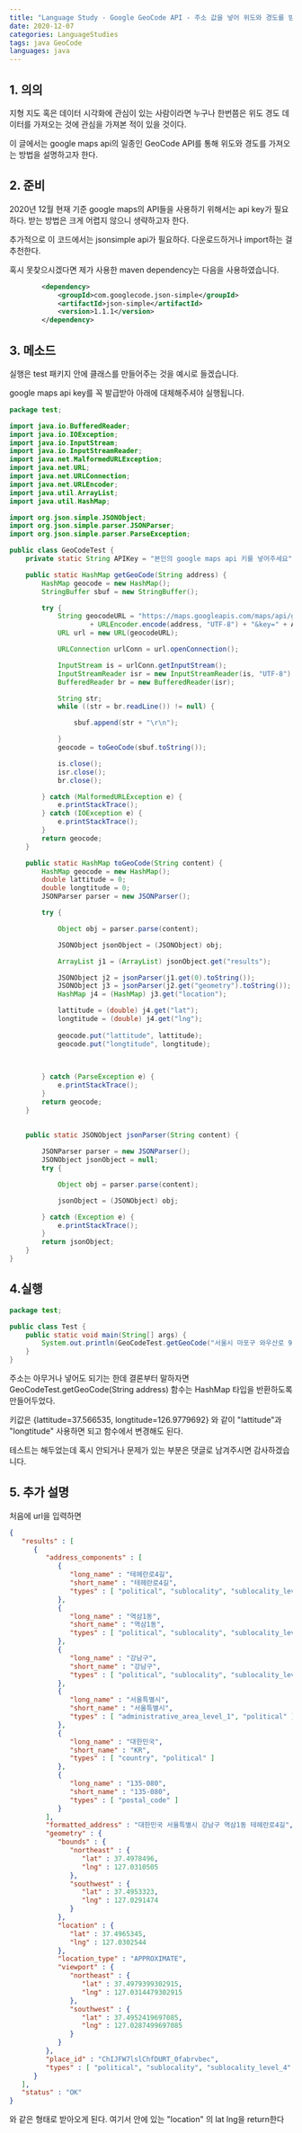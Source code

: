 ```yaml
---
title: "Language Study - Google GeoCode API - 주소 값을 넣어 위도와 경도를 받아오자"
date: 2020-12-07
categories: LanguageStudies
tags: java GeoCode
languages: java
---
```

## 1. 의의

지형 지도 혹은 데이터 시각화에 관심이 있는 사람이라면 누구나 한번쯤은 위도 경도 데이터를 가져오는 것에 관심을 가져본 적이 있을 것이다.

이 글에서는 google maps api의 일종인 GeoCode API를 통해 위도와 경도를 가져오는 방법을 설명하고자 한다.

## 2. 준비

2020년 12월 현재 기준 google maps의 API들을 사용하기 위해서는 api key가 필요하다. 받는 방법은 크게 어렵지 않으니 생략하고자 한다.

추가적으로 이 코드에서는 jsonsimple api가 필요하다. 다운로드하거나 import하는 걸 추천한다.

혹시 못찾으시겠다면 제가 사용한 maven dependency는 다음을 사용하였습니다.

```xml
		<dependency>
			<groupId>com.googlecode.json-simple</groupId>
			<artifactId>json-simple</artifactId>
			<version>1.1.1</version>
		</dependency>
```


## 3. 메소드

실행은 test 패키지 안에 클래스를 만들어주는 것을 예시로 들겠습니다.

google maps api key를 꼭 발급받아 아래에 대체해주셔야 실행됩니다.

```java
package test;

import java.io.BufferedReader;
import java.io.IOException;
import java.io.InputStream;
import java.io.InputStreamReader;
import java.net.MalformedURLException;
import java.net.URL;
import java.net.URLConnection;
import java.net.URLEncoder;
import java.util.ArrayList;
import java.util.HashMap;

import org.json.simple.JSONObject;
import org.json.simple.parser.JSONParser;
import org.json.simple.parser.ParseException;

public class GeoCodeTest {
	private static String APIKey = "본인의 google maps api 키를 넣어주세요";

	public static HashMap getGeoCode(String address) {
		HashMap geocode = new HashMap();
		StringBuffer sbuf = new StringBuffer();

		try {
			String geocodeURL = "https://maps.googleapis.com/maps/api/geocode/json?address="
					+ URLEncoder.encode(address, "UTF-8") + "&key=" + APIKey;
			URL url = new URL(geocodeURL);

			URLConnection urlConn = url.openConnection();

			InputStream is = urlConn.getInputStream();
			InputStreamReader isr = new InputStreamReader(is, "UTF-8");
			BufferedReader br = new BufferedReader(isr);

			String str;
			while ((str = br.readLine()) != null) {

				sbuf.append(str + "\r\n");

			}
			geocode = toGeoCode(sbuf.toString());

			is.close();
			isr.close();
			br.close();

		} catch (MalformedURLException e) {
			e.printStackTrace();
		} catch (IOException e) {
			e.printStackTrace();
		}
		return geocode;
	}

	public static HashMap toGeoCode(String content) {
		HashMap geocode = new HashMap();
		double lattitude = 0;
		double longtitude = 0;
		JSONParser parser = new JSONParser();

		try {

			Object obj = parser.parse(content);

			JSONObject jsonObject = (JSONObject) obj;

			ArrayList j1 = (ArrayList) jsonObject.get("results");

			JSONObject j2 = jsonParser(j1.get(0).toString());
			JSONObject j3 = jsonParser(j2.get("geometry").toString());
			HashMap j4 = (HashMap) j3.get("location");

			lattitude = (double) j4.get("lat");
			longtitude = (double) j4.get("lng");
			
			geocode.put("lattitude", lattitude);
			geocode.put("longtitude", longtitude);
			
			

		} catch (ParseException e) {
			e.printStackTrace();
		}
		return geocode;
	}

   	
	public static JSONObject jsonParser(String content) {
		
		JSONParser parser = new JSONParser();
		JSONObject jsonObject = null;
		try {

			Object obj = parser.parse(content);

			jsonObject = (JSONObject) obj;

		} catch (Exception e) {
			e.printStackTrace();
		}
		return jsonObject;
	}
}

```


## 4.실행
```java
package test;

public class Test {
	public static void main(String[] args) {
		System.out.println(GeoCodeTest.getGeoCode("서울시 마포구 와우산로 94"));
	}
}
```

주소는 아무거나 넣어도 되기는 한데 결론부터 말하자면 GeoCodeTest.getGeoCode(String address) 함수는 HashMap 타입을 반환하도록 만들어두었다.

키값은 {lattitude=37.566535, longtitude=126.9779692} 와 같이 "lattitude"과 "longtitude" 사용하면 되고 함수에서 변경해도 된다.

테스트는 해두었는데 혹시 안되거나 문제가 있는 부분은 댓글로 남겨주시면 감사하겠습니다.

## 5. 추가 설명

처음에 url을 입력하면 

```json
{
   "results" : [
      {
         "address_components" : [
            {
               "long_name" : "테헤란로4길",
               "short_name" : "테헤란로4길",
               "types" : [ "political", "sublocality", "sublocality_level_4" ]
            },
            {
               "long_name" : "역삼1동",
               "short_name" : "역삼1동",
               "types" : [ "political", "sublocality", "sublocality_level_2" ]
            },
            {
               "long_name" : "강남구",
               "short_name" : "강남구",
               "types" : [ "political", "sublocality", "sublocality_level_1" ]
            },
            {
               "long_name" : "서울특별시",
               "short_name" : "서울특별시",
               "types" : [ "administrative_area_level_1", "political" ]
            },
            {
               "long_name" : "대한민국",
               "short_name" : "KR",
               "types" : [ "country", "political" ]
            },
            {
               "long_name" : "135-080",
               "short_name" : "135-080",
               "types" : [ "postal_code" ]
            }
         ],
         "formatted_address" : "대한민국 서울특별시 강남구 역삼1동 테헤란로4길",
         "geometry" : {
            "bounds" : {
               "northeast" : {
                  "lat" : 37.4978496,
                  "lng" : 127.0310505
               },
               "southwest" : {
                  "lat" : 37.4953323,
                  "lng" : 127.0291474
               }
            },
            "location" : {
               "lat" : 37.4965345,
               "lng" : 127.0302544
            },
            "location_type" : "APPROXIMATE",
            "viewport" : {
               "northeast" : {
                  "lat" : 37.4979399302915,
                  "lng" : 127.0314479302915
               },
               "southwest" : {
                  "lat" : 37.4952419697085,
                  "lng" : 127.0287499697085
               }
            }
         },
         "place_id" : "ChIJFW7lslChfDURT_0fabrvbec",
         "types" : [ "political", "sublocality", "sublocality_level_4" ]
      }
   ],
   "status" : "OK"
}
```
와 같은 형태로 받아오게 된다. 여기서 안에 있는 "location" 의 lat lng을 return한다
